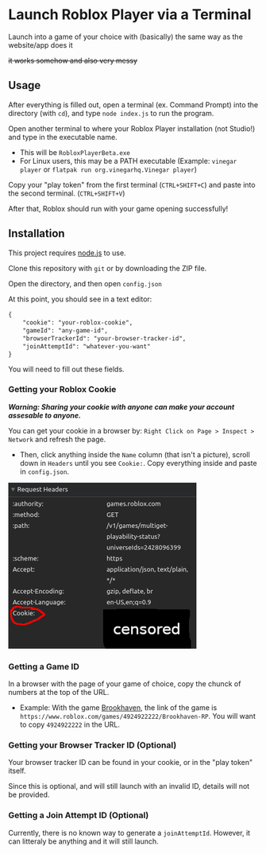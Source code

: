 # Launch Roblox Player via a Terminal

Launch into a game of your choice with (basically) the same way as the website/app does it

~~it works somehow and also very messy~~

## Usage

After everything is filled out, open a terminal (ex. Command Prompt) into the directory (with `cd`), and type `node index.js` to run the program.

Open another terminal to where your Roblox Player installation (not Studio!) and type in the executable name.

- This will be `RobloxPlayerBeta.exe`
- For Linux users, this may be a PATH executable (Example: `vinegar player` or `flatpak run org.vinegarhq.Vinegar player`)

Copy your "play token" from the first terminal (`CTRL+SHIFT+C`) and paste into the second terminal. (`CTRL+SHIFT+V`)

After that, Roblox should run with your game opening successfully!

## Installation

This project requires [node.js](https://nodejs.org/en/download) to use.

Clone this repository with `git` or by downloading the ZIP file.

Open the directory, and then open `config.json`

At this point, you should see in a text editor:

```
{
    "cookie": "your-roblox-cookie",
    "gameId": "any-game-id",
    "browserTrackerId": "your-browser-tracker-id",
    "joinAttemptId": "whatever-you-want"
}
```

You will need to fill out these fields.

### Getting your Roblox Cookie

***Warning: Sharing your cookie with anyone can make your account assesable to anyone.***

You can get your cookie in a browser by: `Right Click on Page > Inspect > Network` and refresh the page.

+ Then, click anything inside the `Name` column (that isn't a picture), scroll down in `Headers` until you see `Cookie:`. Copy everything inside and paste in `config.json`.

![Screenshot of a request's headers, showing where your Roblox cookie is found](/cookie-example.png)

### Getting a Game ID

In a browser with the page of your game of choice, copy the chunck of numbers at the top of the URL.

- Example: With the game [Brookhaven](https://www.roblox.com/games/4924922222/Brookhaven-RP), the link of the game is `https://www.roblox.com/games/4924922222/Brookhaven-RP`. You will want to copy `4924922222` in the URL.

### Getting your Browser Tracker ID (Optional)

Your browser tracker ID can be found in your cookie, or in the "play token" itself.

Since this is optional, and will still launch with an invalid ID, details will not be provided.

### Getting a Join Attempt ID (Optional)

Currently, there is no known way to generate a `joinAttemptId`. However, it can litteraly be anything and it will still launch.

